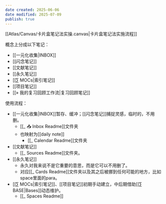 ```yaml
---
date created: 2025-06-06
date modified: 2025-07-09
publish: true
---
```


[[Atlas/Canvas/卡片盒笔记法实操.canvas|卡片盒笔记法实施流程]]

概念上分成以下笔记：

- [[一元化收集|INBOX]]
- [[闪念笔记]]
- [[文献笔记]]
- [[永久笔记]]
- [[∑ MOCs|索引笔记]]
- [[项目笔记]]
- [[» 我的复习回顾工作流|复习回顾笔记]]

使用流程：

- [[一元化收集|INBOX]]暂存、缓冲；[[闪念笔记]]捕捉灵感，临时的，不用删。
	- [[_ 📥 Inbox Readme]]文件夹
	- 也映射为[[daily note]]
		- [[_ Calendar Readme]]文件夹
- [[文献笔记]]
	- [[_ Sources Readme]]文件夹。
- [[永久笔记]]
	- 永久对我来说不是它重要的意思，而是它可以不用删了。
	- 对应[[_ Cards Readme]]文件夹以及其之后被挪到任何可能的地方，比如space里面的para。
- [[∑ MOCs|索引笔记]]、[[项目笔记]]初期手动建立，中后期借助[[∑ BASE|Bases]]动态维护。
	- [[_ Spaces Readme]]
